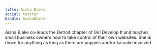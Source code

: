 ```yaml
---
title: Aisha Blake
social: twitter
handle: AishaBlake
---
```


Aisha Blake co-leads the Detroit chapter of Girl Develop It and teaches small business owners how to take control of their own websites. She is down for anything as long as there are puppies and/or karaoke involved.
